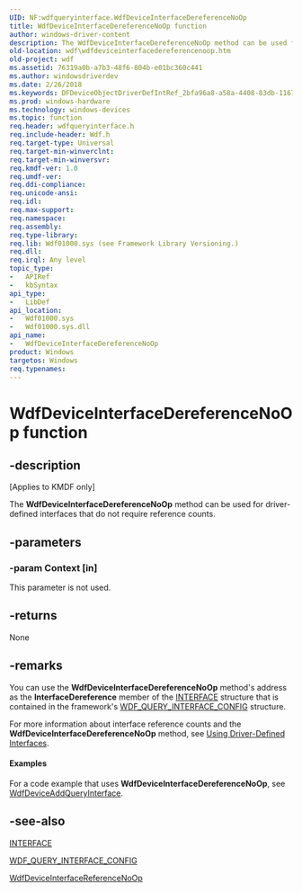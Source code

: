 ```yaml
---
UID: NF:wdfqueryinterface.WdfDeviceInterfaceDereferenceNoOp
title: WdfDeviceInterfaceDereferenceNoOp function
author: windows-driver-content
description: The WdfDeviceInterfaceDereferenceNoOp method can be used for driver-defined interfaces that do not require reference counts.
old-location: wdf\wdfdeviceinterfacedereferencenoop.htm
old-project: wdf
ms.assetid: 76319a0b-a7b3-48f6-804b-e01bc360c441
ms.author: windowsdriverdev
ms.date: 2/26/2018
ms.keywords: DFDeviceObjectDriverDefIntRef_2bfa96a8-a58a-4408-83db-11670d7de8c7.xml, WdfDeviceInterfaceDereferenceNoOp, WdfDeviceInterfaceDereferenceNoOp method, kmdf.wdfdeviceinterfacedereferencenoop, wdf.wdfdeviceinterfacedereferencenoop, wdfqueryinterface/WdfDeviceInterfaceDereferenceNoOp
ms.prod: windows-hardware
ms.technology: windows-devices
ms.topic: function
req.header: wdfqueryinterface.h
req.include-header: Wdf.h
req.target-type: Universal
req.target-min-winverclnt: 
req.target-min-winversvr: 
req.kmdf-ver: 1.0
req.umdf-ver: 
req.ddi-compliance: 
req.unicode-ansi: 
req.idl: 
req.max-support: 
req.namespace: 
req.assembly: 
req.type-library: 
req.lib: Wdf01000.sys (see Framework Library Versioning.)
req.dll: 
req.irql: Any level
topic_type:
-	APIRef
-	kbSyntax
api_type:
-	LibDef
api_location:
-	Wdf01000.sys
-	Wdf01000.sys.dll
api_name:
-	WdfDeviceInterfaceDereferenceNoOp
product: Windows
targetos: Windows
req.typenames: 
---
```


# WdfDeviceInterfaceDereferenceNoOp function


## -description


<p class="CCE_Message">[Applies to KMDF only]

The <b>WdfDeviceInterfaceDereferenceNoOp</b> method can be used for driver-defined interfaces that do not require reference counts.


## -parameters




### -param Context [in]

This parameter is not used.


## -returns



None




## -remarks



You can use the <b>WdfDeviceInterfaceDereferenceNoOp</b> method's address as the <b>InterfaceDereference</b> member of the <a href="https://msdn.microsoft.com/library/windows/hardware/dn895657">INTERFACE</a> structure that is contained in the framework's <a href="https://msdn.microsoft.com/library/windows/hardware/ff552439">WDF_QUERY_INTERFACE_CONFIG</a> structure.

For more information about interface reference counts and the <b>WdfDeviceInterfaceDereferenceNoOp</b> method, see <a href="https://docs.microsoft.com/en-us/windows-hardware/drivers/wdf/using-driver-defined-interfaces">Using Driver-Defined Interfaces</a>.


#### Examples

For a code example that uses <b>WdfDeviceInterfaceDereferenceNoOp</b>, see <a href="https://msdn.microsoft.com/library/windows/hardware/ff545870">WdfDeviceAddQueryInterface</a>.

<div class="code"></div>



## -see-also




<a href="https://msdn.microsoft.com/library/windows/hardware/dn895657">INTERFACE</a>



<a href="https://msdn.microsoft.com/library/windows/hardware/ff552439">WDF_QUERY_INTERFACE_CONFIG</a>



<a href="https://msdn.microsoft.com/library/windows/hardware/ff546796">WdfDeviceInterfaceReferenceNoOp</a>
 

 

